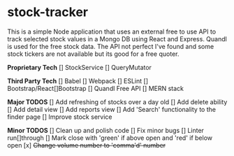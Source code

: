 # stock-tracker

This is a simple Node application that uses an external free to use API to track selected stock values in a Mongo DB using React and Express. Quandl is used for the free stock data. The API not perfect I've found and some stock tickers are not available but its good for a free quoter.
  
**Proprietary Tech**
[] StockService
[] QueryMutator
  
**Third Party Tech**
[] Babel
[] Webpack
[] ESLint
[] Bootstrap/React[]Bootstrap
[] Quandl Free API
[] MERN stack

**Major TODOS**
[] Add refreshing of stocks over a day old
[] Add delete ability
[] Add detail view
[] Add reports view
[] Add 'Search' functionality to the finder page
[] Improve stock service

**Minor TODOS**
[] Clean up and polish code
[] Fix minor bugs
[] Linter run[]through
[] Mark close with 'green' if above open and 'red' if below open
[x] ~~Change volume number to 'comma'd' number~~
